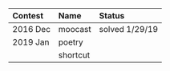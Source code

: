 | Contest  | Name     | Status         |
| :------- | :------- | :------------- |
| 2016 Dec | moocast  | solved 1/29/19 |
| 2019 Jan | poetry   |                |
|          | shortcut |                |